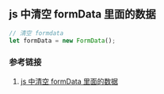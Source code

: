 ## js 中清空 formData 里面的数据

```ts
// 清空 formdata
let formData = new FormData();
```

### 参考链接

1. [js 中清空 formData 里面的数据](https://blog.csdn.net/weixin_44856917/article/details/120908198)
